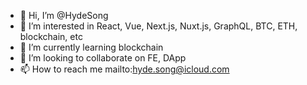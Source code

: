 - 👋 Hi, I’m @HydeSong
- 👀 I’m interested in React, Vue, Next.js, Nuxt.js, GraphQL, BTC, ETH, blockchain, etc
- 🌱 I’m currently learning blockchain
- 💞️ I’m looking to collaborate on FE, DApp
- 📫 How to reach me mailto:hyde.song@icloud.com

<!---
HydeSong/HydeSong is a ✨ special ✨ repository because its `README.md` (this file) appears on your GitHub profile.
You can click the Preview link to take a look at your changes.
--->
